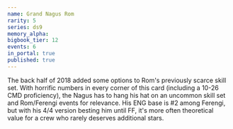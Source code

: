 ```yaml
---
name: Grand Nagus Rom
rarity: 5
series: ds9
memory_alpha:
bigbook_tier: 12
events: 6
in_portal: true
published: true
---
```


The back half of 2018 added some options to Rom's previously scarce skill set. With horrific numbers in every corner of this card (including a 10-26 CMD proficiency), the Nagus has to hang his hat on an uncommon skill set and Rom/Ferengi events for relevance. His ENG base is #2 among Ferengi, but with his 4/4 version besting him until FF, it's more often theoretical value for a crew who rarely deserves additional stars.
